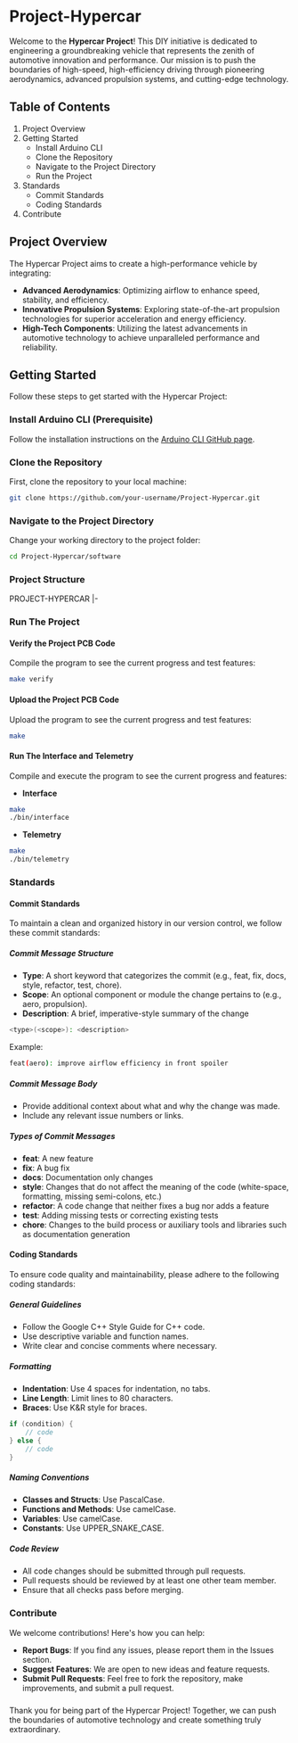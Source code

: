 # Project-Hypercar

Welcome to the **Hypercar Project**! This DIY initiative is dedicated to engineering a groundbreaking vehicle that represents the zenith of automotive innovation and performance. Our mission is to push the boundaries of high-speed, high-efficiency driving through pioneering aerodynamics, advanced propulsion systems, and cutting-edge technology.

## Table of Contents
1. Project Overview
2. Getting Started
    - Install Arduino CLI
    - Clone the Repository
    - Navigate to the Project Directory
    - Run the Project
3. Standards
    - Commit Standards
    - Coding Standards
4. Contribute

## Project Overview

The Hypercar Project aims to create a high-performance vehicle by integrating:

- **Advanced Aerodynamics**: Optimizing airflow to enhance speed, stability, and efficiency.
- **Innovative Propulsion Systems**: Exploring state-of-the-art propulsion technologies for superior acceleration and energy efficiency.
- **High-Tech Components**: Utilizing the latest advancements in automotive technology to achieve unparalleled performance and reliability.

## Getting Started

Follow these steps to get started with the Hypercar Project:

### Install Arduino CLI (Prerequisite)

Follow the installation instructions on the [Arduino CLI GitHub page](https://arduino.github.io/arduino-cli/0.19/installation/).

### Clone the Repository

First, clone the repository to your local machine:

```bash
git clone https://github.com/your-username/Project-Hypercar.git
```

### Navigate to the Project Directory

Change your working directory to the project folder:

```bash
cd Project-Hypercar/software
```

### Project Structure

PROJECT-HYPERCAR
|-

### Run The Project
#### Verify the Project PCB Code

Compile the program to see the current progress and test features:

```bash
make verify
```

#### Upload the Project PCB Code

Upload the program to see the current progress and test features:

```bash
make
```

#### Run The Interface and Telemetry

Compile and execute the program to see the current progress and features:

- **Interface**

```bash
make
./bin/interface
```

- **Telemetry**

```bash
make
./bin/telemetry
```
### Standards
#### Commit Standards

To maintain a clean and organized history in our version control, we follow these commit standards:

##### Commit Message Structure

- **Type**: A short keyword that categorizes the commit (e.g., feat, fix, docs, style, refactor, test, chore).
- **Scope**: An optional component or module the change pertains to (e.g., aero, propulsion).
- **Description**: A brief, imperative-style summary of the change

```bash
<type>(<scope>): <description> 
```

Example:
```bash
feat(aero): improve airflow efficiency in front spoiler
```

##### Commit Message Body

- Provide additional context about what and why the change was made.
- Include any relevant issue numbers or links.

##### Types of Commit Messages

- **feat**: A new feature
- **fix**: A bug fix
- **docs**: Documentation only changes
- **style**: Changes that do not affect the meaning of the code (white-space, formatting, missing semi-colons, etc.)
- **refactor**: A code change that neither fixes a bug nor adds a feature
- **test**: Adding missing tests or correcting existing tests
- **chore**: Changes to the build process or auxiliary tools and libraries such as documentation generation

#### Coding Standards

To ensure code quality and maintainability, please adhere to the following coding standards:

##### General Guidelines

- Follow the Google C++ Style Guide for C++ code.
- Use descriptive variable and function names.
- Write clear and concise comments where necessary.

##### Formatting

- **Indentation**: Use 4 spaces for indentation, no tabs.
- **Line Length**: Limit lines to 80 characters.
- **Braces**: Use K&R style for braces.

```cpp
if (condition) {
    // code
} else {
    // code
}
```

##### Naming Conventions

- **Classes and Structs**: Use PascalCase.
- **Functions and Methods**: Use camelCase.
- **Variables**: Use camelCase.
- **Constants**: Use UPPER_SNAKE_CASE.

##### Code Review

- All code changes should be submitted through pull requests.
- Pull requests should be reviewed by at least one other team member.
- Ensure that all checks pass before merging.

### Contribute

We welcome contributions! Here's how you can help:

- **Report Bugs**: If you find any issues, please report them in the Issues section.
- **Suggest Features**: We are open to new ideas and feature requests.
- **Submit Pull Requests**: Feel free to fork the repository, make improvements, and submit a pull request.

###

Thank you for being part of the Hypercar Project! Together, we can push the boundaries of automotive technology and create something truly extraordinary.